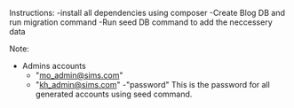 Instructions:
-install all dependencies using composer
-Create Blog DB and run migration command
-Run seed DB command to add the neccessery data

Note:
- Admins accounts
    - "mo_admin@sims.com"
    - "kh_admin@sims.com"
-"password" This is the password for all generated accounts using seed command.
